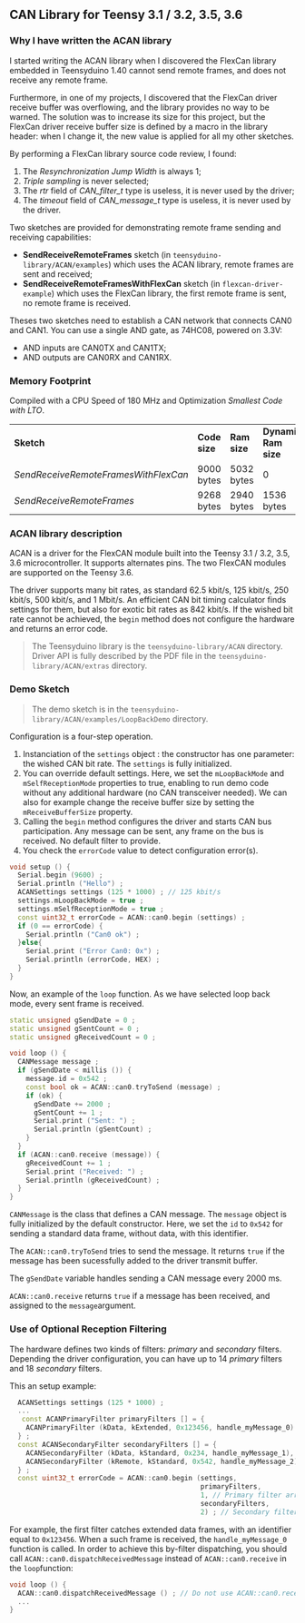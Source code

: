## CAN Library for Teensy 3.1 / 3.2, 3.5, 3.6

### Why I have written the ACAN library

I started writing the ACAN library when I discovered the FlexCan library embedded in Teensyduino 1.40 cannot send remote frames, and does not receive any remote frame.

Furthermore, in one of my projects, I discovered that the FlexCan driver receive buffer was overflowing, and the library provides no way to be warned. The solution was to increase its size for this project, but the FlexCan driver receive buffer size is defined by a macro in the library header: when I change it, the new value is applied for all my other sketches.

By performing a FlexCan library source code review, I found:

1. The *Resynchronization Jump Width* is always 1;
2. *Triple sampling* is never selected;
3. The *rtr* field of *CAN\_filter\_t* type is useless, it is never used by the driver;
4. The *timeout* field of *CAN\_message\_t* type is useless, it is never used by the driver.

Two sketches are provided for demonstrating remote frame sending and receiving capabilities:

* **SendReceiveRemoteFrames** sketch (in `teensyduino-library/ACAN/examples`) which uses the ACAN library, remote frames are sent and received;
* **SendReceiveRemoteFramesWithFlexCan** sketch (in `flexcan-driver-example`) which uses the FlexCan library, the first remote frame is sent, no remote frame is received.

Theses two sketches need to establish a CAN network that connects CAN0 and CAN1. You can use a single AND gate, as 74HC08, powered on 3.3V:

* AND inputs are CAN0TX and CAN1TX;
* AND outputs are CAN0RX and CAN1RX.

### Memory Footprint

Compiled with a CPU Speed of 180 MHz and Optimization *Smallest Code with LTO*.
<table>
    <tr>
        <td><b>Sketch</b></td>
        <td><b>Code size</b></td>
        <td><b>Ram size</b></td>
        <td><b>Dynamic Ram size</b></td>
    </tr>
    <tr>
        <td><i>SendReceiveRemoteFramesWithFlexCan</i></td>
        <td>9000 bytes</td>
        <td>5032 bytes</td>
        <td>0</td>
    </tr>
    <tr>
        <td><i>SendReceiveRemoteFrames</i></td>
        <td>9268 bytes</td>
        <td>2940 bytes</td>
        <td>1536 bytes</td>
    </tr>
</table>

### ACAN library description
ACAN is a driver for the FlexCAN module built into the Teensy 3.1 / 3.2, 3.5, 3.6 microcontroller. It supports alternates pins. The two FlexCAN modules are supported on the Teensy 3.6.

The driver supports many bit rates, as standard 62.5 kbit/s, 125 kbit/s, 250 kbit/s, 500 kbit/s, and 1 Mbit/s. An efficient CAN bit timing calculator finds settings for them, but also for exotic bit rates as 842 kbit/s. If the wished bit rate cannot be achieved, the `begin` method does not configure the hardware and returns an error code.

> The Teensyduino library is the `teensyduino-library/ACAN` directory. Driver API is fully described by the PDF file in the `teensyduino-library/ACAN/extras` directory.

### Demo Sketch

> The demo sketch is in the `teensyduino-library/ACAN/examples/LoopBackDemo` directory.

Configuration is a four-step operation.

1. Instanciation of the `settings` object : the constructor has one parameter: the wished CAN bit rate. The `settings` is fully initialized.
2. You can override default settings. Here, we set the `mLoopBackMode` and `mSelfReceptionMode` properties to true, enabling to run demo code without any additional hardware (no CAN transceiver needed). We can also for example change the receive buffer size by setting the `mReceiveBufferSize` property.
3. Calling the `begin` method configures the driver and starts CAN bus participation. Any message can be sent, any frame on the bus is received. No default filter to provide.
4. You check the `errorCode` value to detect configuration error(s).

```cpp
void setup () {
  Serial.begin (9600) ;
  Serial.println ("Hello") ;
  ACANSettings settings (125 * 1000) ; // 125 kbit/s
  settings.mLoopBackMode = true ;
  settings.mSelfReceptionMode = true ;
  const uint32_t errorCode = ACAN::can0.begin (settings) ;
  if (0 == errorCode) {
    Serial.println ("Can0 ok") ;
  }else{
    Serial.print ("Error Can0: 0x") ;
    Serial.println (errorCode, HEX) ;
  }
}
```

Now, an example of the `loop` function. As we have selected loop back mode, every sent frame is received.

```cpp
static unsigned gSendDate = 0 ;
static unsigned gSentCount = 0 ;
static unsigned gReceivedCount = 0 ;

void loop () {
  CANMessage message ;
  if (gSendDate < millis ()) {
    message.id = 0x542 ;
    const bool ok = ACAN::can0.tryToSend (message) ;
    if (ok) {
      gSendDate += 2000 ;
      gSentCount += 1 ;
      Serial.print ("Sent: ") ;
      Serial.println (gSentCount) ;
    }
  }
  if (ACAN::can0.receive (message)) {
    gReceivedCount += 1 ;
    Serial.print ("Received: ") ;
    Serial.println (gReceivedCount) ;
  }
}
```
`CANMessage` is the class that defines a CAN message. The `message` object is fully initialized by the default constructor. Here, we set the `id` to `0x542` for sending a standard data frame, without data, with this identifier.

The `ACAN::can0.tryToSend` tries to send the message. It returns `true` if the message has been sucessfully added to the driver transmit buffer.

The `gSendDate` variable handles sending a CAN message every 2000 ms.

`ACAN::can0.receive` returns `true` if a message has been received, and assigned to the `message`argument.

### Use of Optional Reception Filtering

The hardware defines two kinds of filters: *primary* and *secondary* filters. Depending the driver configuration, you can have up to 14 *primary* filters and 18 *secondary* filters.

This an setup example:

```cpp
  ACANSettings settings (125 * 1000) ;
  ...
   const ACANPrimaryFilter primaryFilters [] = {
    ACANPrimaryFilter (kData, kExtended, 0x123456, handle_myMessage_0)
  } ;
  const ACANSecondaryFilter secondaryFilters [] = {
    ACANSecondaryFilter (kData, kStandard, 0x234, handle_myMessage_1),
    ACANSecondaryFilter (kRemote, kStandard, 0x542, handle_myMessage_2)
  } ;
  const uint32_t errorCode = ACAN::can0.begin (settings,
                                               primaryFilters, 
                                               1, // Primary filter array size
                                               secondaryFilters,
                                               2) ; // Secondary filter array size
```
For example, the first filter catches extended data frames, with an identifier equal to `0x123456`. When a such frame is received, the `handle_myMessage_0` function is called. In order to achieve this by-filter dispatching, you should call `ACAN::can0.dispatchReceivedMessage` instead of `ACAN::can0.receive` in the `loop`function:


```cpp
void loop () {
  ACAN::can0.dispatchReceivedMessage () ; // Do not use ACAN::can0.receive any more
  ...
}
```
